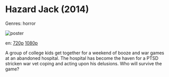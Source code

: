 # Hazard Jack (2014)

Genres: horror

![poster](http://image.tmdb.org/t/p/w500/9uwgV3WC9dkA3k5CMWrkAmuLZq4.jpg)

en:
  [720p](magnet:?xt=urn:btih:84936F65024E50282203BB1383B51E5515958FB7&tr=udp://glotorrents.pw:6969/announce&tr=udp://tracker.opentrackr.org:1337/announce&tr=udp://torrent.gresille.org:80/announce&tr=udp://tracker.openbittorrent.com:80&tr=udp://tracker.coppersurfer.tk:6969&tr=udp://tracker.leechers-paradise.org:6969&tr=udp://p4p.arenabg.ch:1337&tr=udp://tracker.internetwarriors.net:1337)
  [1080p](magnet:?xt=urn:btih:5159B5010D11E65950928C9A67C963BA2C2DF76A&tr=udp://glotorrents.pw:6969/announce&tr=udp://tracker.opentrackr.org:1337/announce&tr=udp://torrent.gresille.org:80/announce&tr=udp://tracker.openbittorrent.com:80&tr=udp://tracker.coppersurfer.tk:6969&tr=udp://tracker.leechers-paradise.org:6969&tr=udp://p4p.arenabg.ch:1337&tr=udp://tracker.internetwarriors.net:1337)
  


A group of college kids get together for a weekend of booze and war games at an abandoned hospital. The hospital has become the haven for a PTSD stricken war vet coping and acting upon his delusions. Who will survive the game?